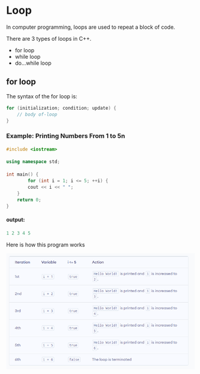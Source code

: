 # Loop

In computer programming, loops are used to repeat a block of code.

There are 3 types of loops in C++.

- for loop
- while loop
- do...while loop

## for loop

The syntax of the for loop is:

```c++
for (initialization; condition; update) {
    // body of-loop
}
```

### Example: Printing Numbers From 1 to 5n

```c++
#include <iostream>

using namespace std;

int main() {
        for (int i = 1; i <= 5; ++i) {
        cout << i << " ";
    }
    return 0;
}
```

#### output:

```c++
1 2 3 4 5
```

Here is how this program works

![App Screenshot](/images/for.png)
